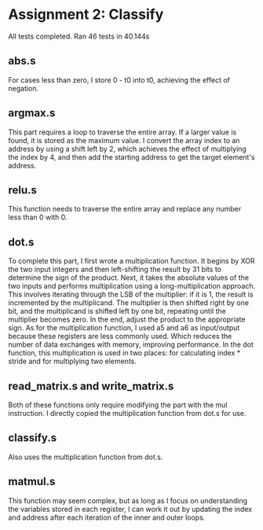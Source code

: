 # Assignment 2: Classify
All tests completed.
Ran 46 tests in 40.144s
## abs.s
For cases less than zero, I store 0 - t0 into t0, achieving the effect of negation.
## argmax.s
This part requires a loop to traverse the entire array. If a larger value is found, it is stored as the maximum value. I convert the array index to an address by using a shift left by 2, which achieves the effect of multiplying the index by 4, and then add the starting address to get the target element's address.
## relu.s
This function needs to traverse the entire array and replace any number less than 0 with 0.
## dot.s
To complete this part, I first wrote a multiplication function. It begins by XOR the two input integers and then left-shifting the result by 31 bits to determine the sign of the product. Next, it takes the absolute values of the two inputs and performs multiplication using a long-multiplication approach. This involves iterating through the LSB of the multiplier: if it is 1, the result is incremented by the multiplicand. The multiplier is then shifted right by one bit, and the multiplicand is shifted left by one bit, repeating until the multiplier becomes zero. In the end, adjust the product to the appropriate sign. 
As for the multiplication function, I used a5 and a6 as input/output because these registers are less commonly used. Which reduces the number of data exchanges with memory, improving performance.
In the dot function, this multiplication is used in two places: for calculating index * stride and for multiplying two elements.
## read_matrix.s and write_matrix.s
Both of these functions only require modifying the part with the mul instruction. I directly copied the multiplication function from dot.s for use.
## classify.s
Also uses the multiplication function from dot.s.
## matmul.s
This function may seem complex, but as long as I focus on understanding the variables stored in each register, I can work it out by updating the index and address after each iteration of the inner and outer loops.
